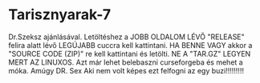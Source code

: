 # Tarisznyarak-7
Dr.Szeksz ajánlásával.
Letöltéshez a JOBB OLDALOM LÉVŐ "RELEASE" felira alatt lévő LEGÚJABB cuccra kell kattintani. HA BENNE VAGY akkor a "SOURCE CODE (ZIP)" re kell kattintani és letölti. NE A "TAR.GZ" LEGYEN MERT AZ LINUXOS. Azt már lehet belebaszni curseforgeba és mehet a móka.
Amúgy DR. Sex
Aki nem volt képes ezt felfogni az egy buzi!!!!!!!!!
